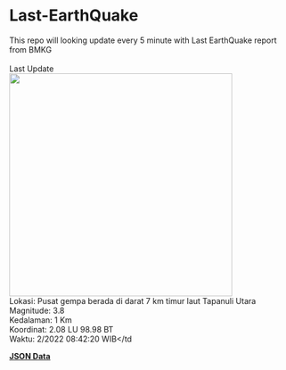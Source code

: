 # Last-EarthQuake
This repo will looking update every 5 minute with Last EarthQuake report from BMKG
<br>
<br>
Last Update
<br>
<img src="https://ews.bmkg.go.id/TEWS/data/20221223084220.mmi.jpg" width="400"/>
<br>
Lokasi: Pusat gempa berada di darat 7 km timur laut Tapanuli Utara <br>
Magnitude: 3.8 <br>
Kedalaman: 1 Km <br>
Koordinat: 2.08 LU 98.98 BT <br>
Waktu: 2/2022 08:42:20 WIB</td <br>

<a href="./data/data.json">**JSON Data**</a>

